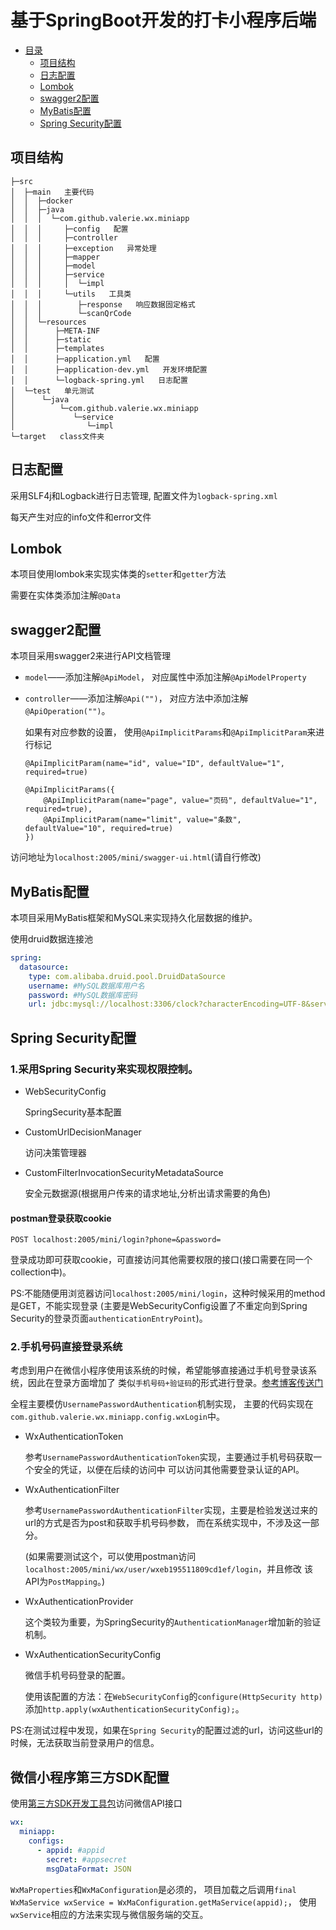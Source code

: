 # **基于SpringBoot开发的打卡小程序后端**

- [目录]()
    - [项目结构](#项目结构)
    - [日志配置](#日志配置)
    - [Lombok](#lombok)
    - [swagger2配置](#swagger2配置)
    - [MyBatis配置](#mybatis配置)
    - [Spring Security配置](#spring-security配置)


## 项目结构

```
├─src
│  ├─main   主要代码
│  │  ├─docker
│  │  ├─java
│  │  │  └─com.github.valerie.wx.miniapp
│  │  │     ├─config   配置
│  │  │     ├─controller
│  │  │     ├─exception   异常处理
│  │  │     ├─mapper
│  │  │     ├─model
│  │  │     ├─service
│  │  │     │  └─impl
│  │  │     └─utils   工具类
│  │  │        ├─response   响应数据固定格式
│  │  │        └─scanQrCode
│  │  └─resources
│  │      ├─META-INF
│  │      ├─static
│  │      ├─templates
│  │      ├─application.yml   配置
│  │      ├─application-dev.yml   开发环境配置
│  │      └─logback-spring.yml   日志配置
│  └─test   单元测试
│      └─java
│          └─com.github.valerie.wx.miniapp
│             └─service
│                └─impl
└─target   class文件夹
```

## 日志配置

采用SLF4j和Logback进行日志管理, 配置文件为`logback-spring.xml`

每天产生对应的info文件和error文件

## Lombok

本项目使用lombok来实现实体类的`setter`和`getter`方法

需要在实体类添加注解`@Data`

## swagger2配置

本项目采用swagger2来进行API文档管理

- `model`——添加注解`@ApiModel`， 对应属性中添加注解`@ApiModelProperty`
- `controller`——添加注解`@Api("")`， 对应方法中添加注解`@ApiOperation("")`。

  如果有对应参数的设置， 使用`@ApiImplicitParams`和`@ApiImplicitParam`来进行标记
  ```
  @ApiImplicitParam(name="id", value="ID", defaultValue="1", required=true)

  @ApiImplicitParams({
      @ApiImplicitParam(name="page", value="页码", defaultValue="1", required=true),
      @ApiImplicitParam(name="limit", value="条数", defaultValue="10", required=true)
  })
  ```

访问地址为`localhost:2005/mini/swagger-ui.html`(请自行修改)

## MyBatis配置

本项目采用MyBatis框架和MySQL来实现持久化层数据的维护。

使用druid数据连接池

```yaml
spring:
  datasource:
    type: com.alibaba.druid.pool.DruidDataSource
    username: #MySQL数据库用户名
    password: #MySQL数据库密码
    url: jdbc:mysql://localhost:3306/clock?characterEncoding=UTF-8&serverTimezone=GMT%2B8
```

## Spring Security配置

### 1.采用Spring Security来实现权限控制。

- WebSecurityConfig 

  SpringSecurity基本配置
  
- CustomUrlDecisionManager 
  
  访问决策管理器
  
- CustomFilterInvocationSecurityMetadataSource 
  
  安全元数据源(根据用户传来的请求地址,分析出请求需要的角色)


#### postman登录获取cookie
```
POST localhost:2005/mini/login?phone=&password=
```
登录成功即可获取cookie，可直接访问其他需要权限的接口(接口需要在同一个collection中)。

PS:不能随便用浏览器访问`localhost:2005/mini/login`，这种时候采用的method是GET，不能实现登录
(主要是WebSecurityConfig设置了不重定向到Spring Security的登录页面`authenticationEntryPoint`)。

### 2.手机号码直接登录系统

考虑到用户在微信小程序使用该系统的时候，希望能够直接通过手机号登录该系统，因此在登录方面增加了
类似`手机号码+验证码`的形式进行登录。[参考博客传送门](https://blog.csdn.net/yuanlaijike/article/details/86164160)

全程主要模仿`UsernamePasswordAuthentication`机制实现，
主要的代码实现在`com.github.valerie.wx.miniapp.config.wxLogin`中。

- WxAuthenticationToken

  参考`UsernamePasswordAuthenticationToken`实现，主要通过手机号码获取一个安全的凭证，以便在后续的访问中
  可以访问其他需要登录认证的API。

- WxAuthenticationFilter

  参考`UsernamePasswordAuthenticationFilter`实现，主要是检验发送过来的url的方式是否为post和获取手机号码参数，
  而在系统实现中，不涉及这一部分。
  
  (如果需要测试这个，可以使用postman访问`localhost:2005/mini/wx/user/wxeb195511809cd1ef/login`，并且修改
  该API为`PostMapping`。)

- WxAuthenticationProvider

  这个类较为重要，为SpringSecurity的`AuthenticationManager`增加新的验证机制。

- WxAuthenticationSecurityConfig

  微信手机号码登录的配置。
  
  使用该配置的方法：在`WebSecurityConfig`的`configure(HttpSecurity http)`添加`http.apply(wxAuthenticationSecurityConfig);`。
  
PS:在测试过程中发现，如果在`Spring Security`的配置过滤的url，访问这些url的时候，无法获取当前登录用户的信息。


## 微信小程序第三方SDK配置

使用[第三方SDK开发工具包](https://gitee.com/binary/weixin-java-tools)访问微信API接口

```yaml
wx:
  miniapp:
    configs:
      - appid: #appid
        secret: #appsecret
        msgDataFormat: JSON
```

`WxMaProperties`和`WxMaConfiguration`是必须的， 
项目加载之后调用`final WxMaService wxService = WxMaConfiguration.getMaService(appid);`，
使用`wxService`相应的方法来实现与微信服务端的交互。

